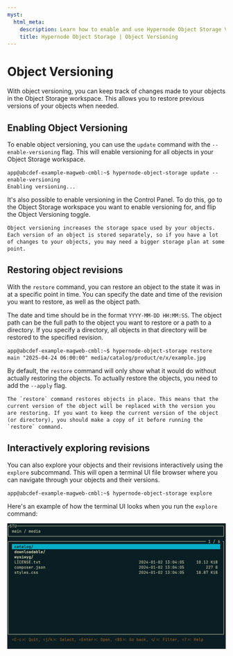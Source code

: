 ```yaml
---
myst:
  html_meta:
    description: Learn how to enable and use Hypernode Object Storage Versioning
    title: Hypernode Object Storage | Object Versioning
---
```


# Object Versioning

With object versioning, you can keep track of changes made to your objects in the Object Storage workspace. This allows you to restore previous versions of your objects when needed.

## Enabling Object Versioning

To enable object versioning, you can use the `update` command with the `--enable-versioning` flag. This will enable versioning for all objects in your Object Storage workspace.


```console
app@abcdef-example-magweb-cmbl:~$ hypernode-object-storage update --enable-versioning
Enabling versioning...
```

It's also possible to enable versioning in the Control Panel. To do this, go to the Object Storage workspace you want to enable versioning for, and flip the Object Versioning toggle.

```{note}
Object versioning increases the storage space used by your objects. Each version of an object is stored separately, so if you have a lot of changes to your objects, you may need a bigger storage plan at some point.
```

## Restoring object revisions

With the `restore` command, you can restore an object to the state it was in at a specific point in time. You can specify the date and time of the revision you want to restore, as well as the object path.

The date and time should be in the format `YYYY-MM-DD HH:MM:SS`. The object path can be the full path to the object you want to restore or a path to a directory. If you specify a directory, all objects in that directory will be restored to the specified revision.

```console
app@abcdef-example-magweb-cmbl:~$ hypernode-object-storage restore main "2025-04-24 06:00:00" media/catalog/product/e/x/example.jpg
```

By default, the `restore` command will only show what it would do without actually restoring the objects. To actually restore the objects, you need to add the `--apply` flag.

```{note}
The `restore` command restores objects in place. This means that the current version of the object will be replaced with the version you are restoring. If you want to keep the current version of the object (or directory), you should make a copy of it before running the `restore` command.
```

## Interactively exploring revisions

You can also explore your objects and their revisions interactively using the `explore` subcommand. This will open a terminal UI file browser where you can navigate through your objects and their versions.

```console
app@abcdef-example-magweb-cmbl:~$ hypernode-object-storage explore
```

Here's an example of how the terminal UI looks when you run the `explore` command:

![](_res/stu_screenshot.png)
